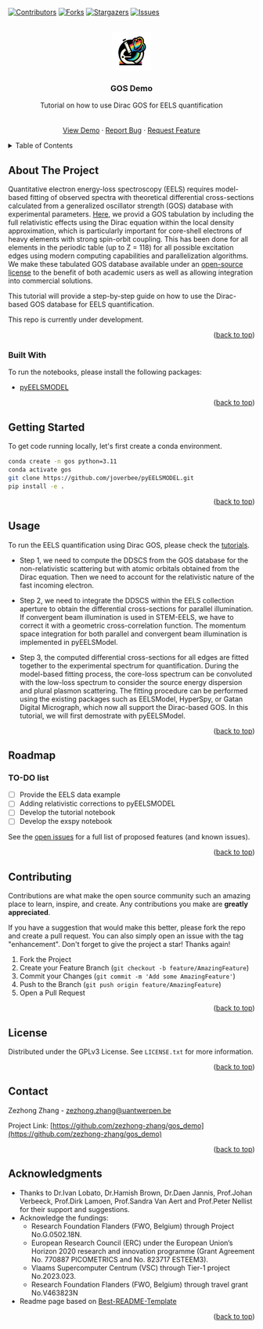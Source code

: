 <a name="readme-top"></a>

[![Contributors][contributors-shield]][contributors-url]
[![Forks][forks-shield]][forks-url]
[![Stargazers][stars-shield]][stars-url]
[![Issues][issues-shield]][issues-url]
<!-- [![GPLv3 License][license-shield]][license-url] -->
<!-- [![LinkedIn][linkedin-shield]][linkedin-url] -->



<!-- PROJECT LOGO -->
<br />
<div align="center">
  <a href="https://github.com/zezhong-zhang/gos_demo">
    <img src="logo.png" alt="Logo" width="80" height="80">
  </a>

  <h3 align="center">GOS Demo</h3>

  <p align="center">
    Tutorial on how to use Dirac GOS for EELS quantification
    <br />
    <!-- <a href="https://gos_demo.readthedocs.io/en/latest/"><strong>Explore the docs »</strong></a> -->
    <br />
    <br />
    <a href="https://github.com/zezhong-zhang/gos_demo/tree/main/notebooks">View Demo</a>
    ·
    <a href="https://github.com/zezhong-zhang/gos_demo/issues">Report Bug</a>
    ·
    <a href="https://github.com/zezhong-zhang/gos_demo/issues">Request Feature</a>
  </p>
</div>



<!-- TABLE OF CONTENTS -->
<details>
  <summary>Table of Contents</summary>
  <ol>
    <li>
      <a href="#about-the-project">About The Project</a>
      <ul>
        <li><a href="#built-with">Built With</a></li>
      </ul>
    </li>
    <li>
      <a href="#getting-started">Getting Started</a>
      <ul>
        <li><a href="#prerequisites">Prerequisites</a></li>
        <li><a href="#installation">Installation</a></li>
      </ul>
    </li>
    <li><a href="#usage">Usage</a></li>
    <li><a href="#roadmap">Roadmap</a></li>
    <li><a href="#contributing">Contributing</a></li>
    <li><a href="#license">License</a></li>
    <li><a href="#contact">Contact</a></li>
    <li><a href="#acknowledgments">Acknowledgments</a></li>
  </ol>
</details>



<!-- ABOUT THE PROJECT -->
## About The Project

<!-- [![Product Name Screen Shot][product-screenshot]](https://github.com/zezhong-zhang/gos_demo) -->
Quantitative electron energy-loss spectroscopy (EELS) requires model-based fitting of observed spectra with theoretical differential cross-sections calculated from a generalized oscillator strength (GOS) database with experimental parameters. [Here](https://zenodo.org/records/11199911), we provid a GOS tabulation by including the full relativistic effects using the Dirac equation within the local density approximation, which is particularly important for core-shell electrons of heavy elements with strong spin-orbit coupling. This has been done for all elements in the periodic table (up to Z = 118) for all possible excitation edges using modern computing capabilities and parallelization algorithms. We make these tabulated GOS database available under an [open-source license](https://creativecommons.org/licenses/by/4.0/legalcode) to the benefit of both academic users as well as allowing integration into commercial solutions.

This tutorial will provide a step-by-step guide on how to use the Dirac-based GOS database for EELS quantification.

This repo is currently under development. 

<p align="right">(<a href="#readme-top">back to top</a>)</p>



### Built With

To run the notebooks, please install the following packages:

- [pyEELSMODEL](https://github.com/joverbee/pyEELSMODEL)

<p align="right">(<a href="#readme-top">back to top</a>)</p>



<!-- GETTING STARTED -->
## Getting Started

To get code running locally, let's first create a conda environment.

```bash
conda create -n gos python=3.11
conda activate gos
git clone https://github.com/joverbee/pyEELSMODEL.git
pip install -e .
```

<p align="right">(<a href="#readme-top">back to top</a>)</p>



<!-- USAGE EXAMPLES -->
## Usage

To run the EELS quantification using Dirac GOS, please check the [tutorials](https://github.com/zezhong-zhang/gos_demo/tree/main/tutorial).

- Step 1, we need to compute the DDSCS from the GOS database for the non-relativistic scattering but with atomic orbitals obtained from the Dirac equation. Then we need to account for the relativistic nature of the fast incoming electron. 

- Step 2, we need to integrate the DDSCS within the EELS collection aperture to obtain the differential cross-sections for parallel illumination. If convergent beam illumination is used in STEM-EELS, we have to correct it with a geometric cross-correlation function. The momentum space integration for both parallel and convergent beam illumination is implemented in pyEELSModel. 

- Step 3, the computed differential cross-sections for all edges are fitted together to the experimental spectrum for quantification. During the model-based fitting process, the core-loss spectrum can be convoluted with the low-loss spectrum to consider the source energy dispersion and plural plasmon scattering. The fitting procedure can be performed using the existing packages such as EELSModel, HyperSpy, or Gatan Digital Micrograph, which now all support the Dirac-based GOS. In this tutorial, we will first demostrate with pyEELSModel.

<p align="right">(<a href="#readme-top">back to top</a>)</p>



<!-- ROADMAP -->
## Roadmap
### TO-DO list
- [ ] Provide the EELS data example
- [ ] Adding relativistic corrections to pyEELSMODEL
- [ ] Develop the tutorial notebook
- [ ] Develop the exspy notebook

See the [open issues](https://github.com/zezhong-zhang/gos_demo/issues) for a full list of proposed features (and known issues).

<p align="right">(<a href="#readme-top">back to top</a>)</p>



<!-- CONTRIBUTING -->
## Contributing

Contributions are what make the open source community such an amazing place to learn, inspire, and create. Any contributions you make are **greatly appreciated**.

If you have a suggestion that would make this better, please fork the repo and create a pull request. You can also simply open an issue with the tag "enhancement".
Don't forget to give the project a star! Thanks again!

1. Fork the Project
2. Create your Feature Branch (`git checkout -b feature/AmazingFeature`)
3. Commit your Changes (`git commit -m 'Add some AmazingFeature'`)
4. Push to the Branch (`git push origin feature/AmazingFeature`)
5. Open a Pull Request

<p align="right">(<a href="#readme-top">back to top</a>)</p>



<!-- LICENSE -->
## License

Distributed under the GPLv3 License. See `LICENSE.txt` for more information.

<p align="right">(<a href="#readme-top">back to top</a>)</p>



<!-- CONTACT -->
## Contact

Zezhong Zhang - zezhong.zhang@uantwerpen.be

Project Link: [https://github.com/zezhong-zhang/gos_demo](https://github.com/zezhong-zhang/gos_demo)

<p align="right">(<a href="#readme-top">back to top</a>)</p>



<!-- ACKNOWLEDGMENTS -->
## Acknowledgments
* Thanks to Dr.Ivan Lobato, Dr.Hamish Brown, Dr.Daen Jannis, Prof.Johan Verbeeck, Prof.Dirk Lamoen, Prof.Sandra Van Aert and Prof.Peter Nellist for their support and suggestions.
* Acknowledge the fundings: 
  * Research Foundation Flanders (FWO, Belgium) through Project No.G.0502.18N. 
  * European Research Council (ERC) under the European Union’s Horizon 2020 research and innovation programme (Grant Agreement No. 770887 PICOMETRICS and No. 823717 ESTEEM3). 
  * Vlaams Supercomputer Centrum (VSC) through Tier-1 project No.2023.023. 
  * Research Foundation Flanders (FWO, Belgium) through travel grant No.V463823N
* Readme page based on [Best-README-Template](https://github.com/othneildrew/Best-README-Template)

<p align="right">(<a href="#readme-top">back to top</a>)</p>



<!-- MARKDOWN LINKS & IMAGES -->
<!-- https://www.markdownguide.org/basic-syntax/#reference-style-links -->
[contributors-shield]: https://img.shields.io/github/contributors/zezhong-zhang/gos_demo.svg?style=for-the-badge
[contributors-url]: https://github.com/zezhong-zhang/gos_demo/graphs/contributors
[forks-shield]: https://img.shields.io/github/forks/zezhong-zhang/gos_demo.svg?style=for-the-badge
[forks-url]: https://github.com/zezhong-zhang/gos_demo/network/members
[stars-shield]: https://img.shields.io/github/stars/zezhong-zhang/gos_demo.svg?style=for-the-badge
[stars-url]: https://github.com/zezhong-zhang/gos_demo/stargazers
[issues-shield]: https://img.shields.io/github/issues/zezhong-zhang/gos_demo.svg?style=for-the-badge
[issues-url]: https://github.com/zezhong-zhang/gos_demo/issues
[license-shield]: https://img.shields.io/github/license/zezhong-zhang/gos_demo.svg?style=for-the-badge
[license-url]: https://github.com/zezhong-zhang/gos_demo/blob/main/LICENSE
[linkedin-shield]: https://img.shields.io/badge/-LinkedIn-black.svg?style=for-the-badge&logo=linkedin&colorB=555
[linkedin-url]: https://linkedin.com/in/zezhong-zhang-062a0838
[product-screenshot]: images/screenshot.png